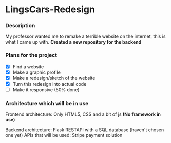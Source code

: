 # LingsCars-Redesign
### Description
My professor wanted me to remake a terrible website on the internet, this is what I came up with.
**Created a new repository for the backend**

### Plans for the project
- [x] Find a website
- [x] Make a graphic profile 
- [x] Make a redesign/sketch of the website
- [x] Turn this redesign into actual code
- [ ] Make it responsive (50% done)

### Architecture which will be in use
Frontend architecture: Only HTML5, CSS and a bit of js **(No framework in use)**

Backend architecture: Flask RESTAPI with a SQL database (haven't chosen one yet)
APIs that will be used: Stripe payment solution
